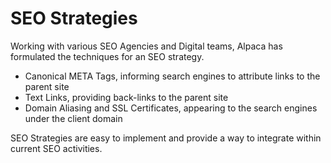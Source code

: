 # SEO Strategies

Working with various SEO Agencies and Digital teams, Alpaca has formulated the
techniques for an SEO strategy.

 * Canonical META Tags, informing search engines to attribute links to the parent site
 * Text Links, providing back-links to the parent site
 * Domain Aliasing and SSL Certificates, appearing to the search engines under the client domain

SEO Strategies are easy to implement and provide a way to integrate within
current SEO activities.
